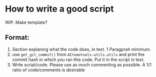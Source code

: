 # How to write a good script

WIP. Make template?

## Format:

1. Section explaning what the code does, in text. 1 Paragprah minimum. 
2. use `get_git_commit()` from `AItomotools.utils.utils` and print the commit hash in which you ran this code. Put it in the script in text. 
3. Write script/code. Please use as much commenting as possible. A 1/1 ratio of code/comments is desirable